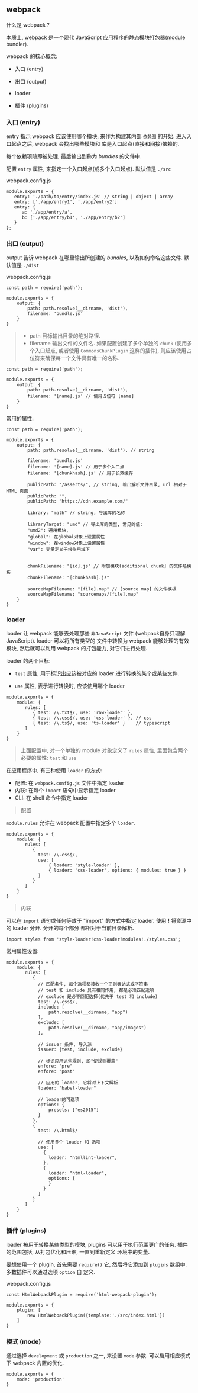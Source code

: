 ## webpack

什么是 webpack ?

本质上, webpack 是一个现代 JavaScript 应用程序的静态模块打包器(module bundler). 

webpack 的核心概念:

- 入口 (entry)

- 出口 (output)

- loader

- 插件 (plugins)

### 入口 (entry)

entry 指示 webpack 应该使用哪个模块, 来作为构建其内部 `依赖图` 的开始. 进入入口起点之后, webpack 会找出哪些模块和
库是入口起点(直接和间接)依赖的.

每个依赖项随即被处理, 最后输出到称为 *bundles* 的文件中.

配置 `entry` 属性, 来指定一个入口起点(或多个入口起点). 默认值是 `./src`

webpack.config.js

```
module.exports = {
   entry: './path/to/entry/index.js' // string | object | array
   entry: ['./app/entry1', './app/entry2']
   entry: {
      a: './app/entry/a',
      b: ['./app/entry/b1', './app/entry/b2']
   }
};
```

### 出口 (output)

output 告诉 webpack 在哪里输出所创建的 *bundles*, 以及如何命名这些文件. 默认值是 `./dist` 

webpack.config.js

```
const path = require('path');

module.exports = {
    output: {
        path: path.resolve(__dirname, 'dist'), 
        filename: 'bundle.js'
    }
}
```

> - path 目标输出目录的绝对路径.
> - filename 输出文件的文件名. 如果配置创建了多个单独的 `chunk` (使用多个入口起点, 或者使用 `CommonsChunkPlugin`
> 这样的插件), 则应该使用占位符来确保每一个文件具有唯一的名称.

```
const path = require('path');

module.exports = {
    output: {
        path: path.resolve(__dirname, 'dist'),
        filename: '[name].js' // 使用占位符 [name] 
    }
}
```

常用的属性:

```
const path = require('path');

module.exports = {
    output: {
        path: path.resolve(__dirname, 'dist'), // string
        
        filename: 'bundle.js'
        filename: '[name].js' // 用于多个入口点
        filename: '[chunkhash].js' // 用于长效缓存
        
        publicPath: "/asserts/", // string, 输出解析文件目录, url 相对于 HTML 页面
        publicPath: "",
        publicPath: "https://cdn.example.com/"
        
        library: "math" // string, 导出库的名称
        
        libraryTarget: "umd" // 导出库的类型, 常见的值:
        "umd2": 通用模块, 
        "global": 在global对象上设置属性
        "window": 在window对象上设置属性
        "var": 变量定义于根作用域下
        
        
        chunkFilename: "[id].js" // 附加模块(additional chunk] 的文件名模板
        chunkFilename: "[chunkhash].js" 
        
        sourceMapFilename: "[file].map" // [source map] 的文件模板
        sourceMapFilename; "sourcemaps/[file].map"
    }
}
```

### loader

loader 让 webpack 能够去处理那些 `非JavaScript` 文件 (webpack自身只理解 JavaScript). loader 可以将所有类型的
文件中转换为 webpack 能够处理的有效模块, 然后就可以利用 webpack 的打包能力, 对它们进行处理.

loader 的两个目标:

- `test` 属性, 用于标识出应该被对应的 loader 进行转换的某个或某些文件.

- `use` 属性, 表示进行转换时, 应该使用哪个 loader

```
module.exports = {
    module: {
       rules: [
          { test: /\.txt$/, use: 'raw-loader' }, 
          { test: /\.css$/, use: 'css-loader' }, // css
          { test: /\.ts$/, use: 'ts-loader' }    // typescript
       ]
    }
}
```

> 上面配置中, 对一个单独的 module 对象定义了 `rules` 属性, 里面包含两个必要的属性: `test` 和 `use`

在应用程序中, 有三种使用 `loader` 的方式:

- 配置: 在 `webpack.config.js` 文件中指定 loader
- 内联: 在每个 `import` 语句中显示指定 loader
- CLI: 在 shell 命令中指定 loader

> 配置

`module.rules` 允许在 webpack 配置中指定多个 `loader`. 

```
module.exports = {
    module: {
       rules: [
          {
            test: /\.css$/, 
            use: [
                { loader: 'style-loader' },
                { loader: 'css-loader', options: { modules: true } }
            ]
          }
       ]
    }
}
```

> 内联

可以在 `import` 语句或任何等效于 "import" 的方式中指定 loader. 使用 **!** 将资源中的 loader 分开. 分开的每个部分
都相对于当前目录解析.

```
import styles from 'style-loader!css-loader?modules!./styles.css';
```

常用属性设置:

```
module.exports = {
    module: {
       rules: [
          {
            // 匹配条件, 每个选项都接收一个正则表达式或字符串
            // test 和 include 具有相同作用, 都是必须匹配选项
            // exclude 是必不匹配选择(优先于 test 和 include)
            test: /\.css$/, 
            include: [
                path.resolve(__dirname, "app")
            ],
            exclude: [
                path.resolve(__dirname, "app/images")
            ],
            
            // issuer 条件, 导入源
            issuer: {test, include, exclude}
            
            // 标识应用这些规则, 即"使规则覆盖"
            enfore: "pre"
            enfore: "post"
            
            // 应用的 loader, 它将对上下文解析
            loader: "babel-loader"
            
            // loader的可选项
            options: {
                presets: ["es2015"]
            }
          }, 
          {
            test: /\.html$/
            
            // 使用多个 loader 和 选项
            use: [
              {
                loader: "htmllint-loader",
              },
              {
                loader: "html-loader",
                options: {
                }
              }  
            ]
          }
       ]
    }
}
```

### 插件 (plugins)

loader 被用于转换某些类型的模块, plugins 可以用于执行范围更广的任务. 插件的范围包括, 从打包优化和压缩, 一直到重新定义
环境中的变量.

要想使用一个 plugin, 首先需要 `require()` 它, 然后将它添加到 `plugins` 数组中. 多数插件可以通过选项 `option` 自
定义.

webpack.config.js

```
const HtmlWebpackPlugin = require('html-webpack-plugin');

module.exports = {
    plugin: [
        new HtmlWebpackPlugin({template:'./src/index.html'})
    ]
}
```

### 模式 (mode)

通过选择 `development` 或 `production` 之一, 来设置 `mode` 参数. 可以启用相应模式下 webpack 内置的优化.

```
module.exports = {
    mode: 'production'
}
```

